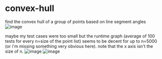 # convex-hull
find the convex hull of a group of points based on line segment angles
![image](https://user-images.githubusercontent.com/111729660/189994494-dc153d38-e44f-4b6a-89eb-41a41dfcfc85.png)


maybe my test cases were too small but the runtime graph (average of 100 tests for every n=size of the point list) seems to be decent for up to n=5000 (or i'm missing something very obvious here). note that the x axis isn't the size of n.
![image](https://user-images.githubusercontent.com/111729660/189990671-e08125c1-5cd8-4d3b-b2f3-a27ad1a2c651.png)
![image](https://user-images.githubusercontent.com/111729660/189990683-e4a137c4-9395-4619-b9cb-0e85d421d975.png)
